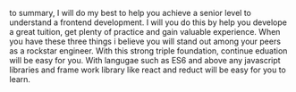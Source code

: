 to summary, I will do my best to help you achieve a senior level to understand a frontend development. 
I will you do this by help you develope a great tuition, get plenty of practice and gain valuable experience. 
When you have these three things i believe you will stand out among your peers as a rockstar engineer.
With this strong triple foundation, continue eduation will be easy for you. 
With langugae such as ES6 and above any javascript libraries and frame work 
library like react and reduct will be easy for you to learn. 
